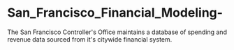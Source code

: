 # San_Francisco_Financial_Modeling-
The San Francisco Controller's Office maintains a database of spending and revenue data sourced from it's citywide financial system.
